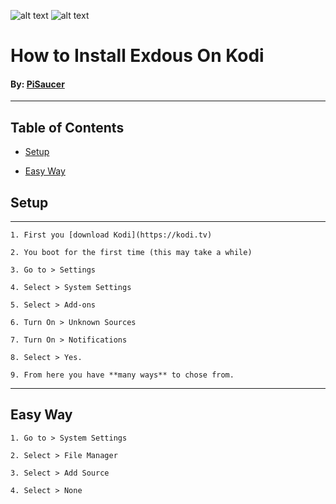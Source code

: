 ![alt text](https://github.com/PiSaucer/Exodus/blob/master/Kodi_logo_logotype.png)
![alt text](https://github.com/PiSaucer/exdous/blob/master/icon.png)
# How to Install Exdous On Kodi
#### By: [PiSaucer](https://github.com/PiSaucer)
***
## Table of Contents  
* [Setup](#headers)

* [Easy Way](#headers)  
<a name="headers"/>

## Setup

***
```
1. First you [download Kodi](https://kodi.tv)

2. You boot for the first time (this may take a while)

3. Go to > Settings

4. Select > System Settings

5. Select > Add-ons 

6. Turn On > Unknown Sources 

7. Turn On > Notifications

8. Select > Yes.

9. From here you have **many ways** to chose from.
```

***

## Easy Way

```
1. Go to > System Settings 

2. Select > File Manager

3. Select > Add Source

4. Select > None
